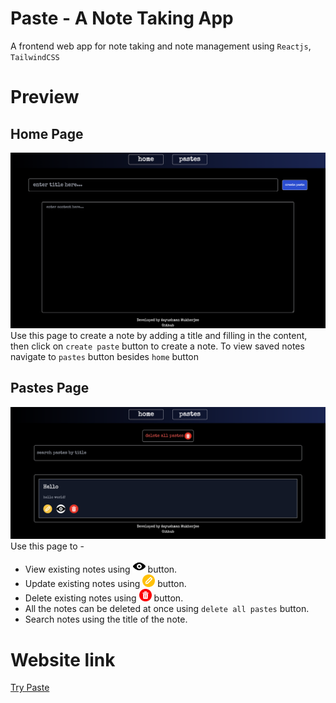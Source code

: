 # **Paste - A Note Taking App**
A frontend web app for note taking and note management using `Reactjs`, `TailwindCSS`

# **Preview**
## Home Page
![Home Page](./demo-assets/1.png)
Use this page to create a note by adding a title and filling in the content, then click on `create paste` button to create a note. To view saved notes navigate to `pastes` button besides `home` button

## Pastes Page
![Pastes Page](./demo-assets/2.png)
Use this page to - 
- View existing notes using <img src='./src/assets/view.png' width='20px' height='20px'/> button.
- Update existing notes using <img src='./src/assets/edit.png' width='20px' height='20px'/> button.
- Delete existing notes using <img src='./src/assets/delete.png' width='20px' height='20px'/> button.
- All the notes can be deleted at once using `delete all pastes` button.
- Search notes using the title of the note.
# **Website link**
[Try Paste](https://paste-henna.vercel.app/paste)
